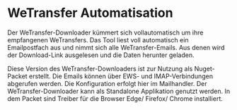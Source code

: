 # WeTransfer Automatisation

Der WeTransfer-Downloader kümmert sich vollautomatisch um ihre empfangenen WeTransfers.
Das Tool liest voll automatisch ein Emailpostfach aus und nimmt sich alle WeTransfer-Emails.
Aus denen wird der Download-Link ausgelesen und die Daten herunter geladen.

Diese Version des WeTransfer-Downloaders ist zur Nutzung als Nuget-Packet erstellt.
Die Emails können über EWS- und IMAP-Verbindungen abgerufen werden.
Die Konfiguration erfolgt hier im Mailhandler.
Der WeTransfer-Downloader kann als Standalone Applikation genutzt werden.
In dem Packet sind Treiber für die Browser Edge/ Firefox/ Chrome installiert.
